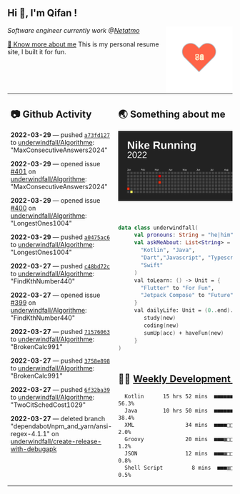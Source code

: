 <h2> Hi 👋, I'm Qifan ! </h2>
<a href="https://github.com/underwindfall/iBeats"><img align="right" width="150px" src="https://raw.githubusercontent.com/underwindfall/iBeats/main/files/heart.svg"/></a>
<p><em>Software engineer currently work @<a href="https://www.netatmo.com">Netatmo</a></em></p>
<p><a href="https://qifanyang.com/resume" target="_blank"> 🔭 Know more about me</a> This is my personal resume site, I built it for fun.</p>
<table><tr><td valign="top" rowspan="2">

 ## 📷 Github Activity
 <!-- githubActivity starts -->
  **2022-03-29** — pushed [`a73fd127`](https://github.com/underwindfall/Algorithme/commit/a73fd1277a344963b7fda6e4a53130211dd67d7b) to [underwindfall/Algorithme](https://api.github.com/repos/underwindfall/Algorithme): "MaxConsecutiveAnswers2024"

  **2022-03-29** — opened issue [#401](https://api.github.com/repos/underwindfall/Algorithme/issues/401) on [underwindfall/Algorithme](https://api.github.com/repos/underwindfall/Algorithme): "MaxConsecutiveAnswers2024"

  **2022-03-29** — opened issue [#400](https://api.github.com/repos/underwindfall/Algorithme/issues/400) on [underwindfall/Algorithme](https://api.github.com/repos/underwindfall/Algorithme): "LongestOnes1004"

  **2022-03-29** — pushed [`a0475ac6`](https://github.com/underwindfall/Algorithme/commit/a0475ac6aade63a96d0be821d20d53b8302c0288) to [underwindfall/Algorithme](https://api.github.com/repos/underwindfall/Algorithme): "LongestOnes1004"

  **2022-03-27** — pushed [`c48bd72c`](https://github.com/underwindfall/Algorithme/commit/c48bd72c66693547d4896c5ac8eecbb48cd5ae0a) to [underwindfall/Algorithme](https://api.github.com/repos/underwindfall/Algorithme): "FindKthNumber440"

  **2022-03-27** — opened issue [#399](https://api.github.com/repos/underwindfall/Algorithme/issues/399) on [underwindfall/Algorithme](https://api.github.com/repos/underwindfall/Algorithme): "FindKthNumber440"

  **2022-03-27** — pushed [`71576063`](https://github.com/underwindfall/Algorithme/commit/7157606375aa05adef7a6eb742ad2dd7a907298f) to [underwindfall/Algorithme](https://api.github.com/repos/underwindfall/Algorithme): "BrokenCalc991"

  **2022-03-27** — pushed [`3758e898`](https://github.com/underwindfall/Algorithme/commit/3758e898a8f0baf8a3a3416cb330d2dd3451ca02) to [underwindfall/Algorithme](https://api.github.com/repos/underwindfall/Algorithme): "BrokenCalc991"

  **2022-03-27** — pushed [`6f32ba39`](https://github.com/underwindfall/Algorithme/commit/6f32ba39562bb9b72c13965aff46298905b810ad) to [underwindfall/Algorithme](https://api.github.com/repos/underwindfall/Algorithme): "TwoCitSchedCost1029"

  **2022-03-27** — deleted branch "dependabot/npm_and_yarn/ansi-regex-4.1.1" on [underwindfall/create-release-with-debugapk](https://api.github.com/repos/underwindfall/create-release-with-debugapk)
 <!-- githubActivity ends -->
 </td><td valign="top">

 ## 🌏 Something about me
 <!-- profile starts -->
 <a href="https://github.com/underwindfall" width="100%">
   <img src="https://github.com/underwindfall/GitHubPoster/blob/main/examples/nike.svg"/>
 </a>
 <br/>
 <br/>
 <br/>

 ```kotlin
 data class underwindfall(
      val pronouns: String = "he|him",
      val askMeAbout: List<String> = listOf(
        "Kotlin", "Java",
        "Dart","Javascript", "Typescript",
        "Swift"
      )
      val toLearn: () -> Unit = {
        "Flutter" to "For Fun",
        "Jetpack Compose" to "Future"
      }
      val dailyLife: Unit = (0..end).reduce { acc, new ->
         study(new)
         coding(new)
         sumUp(acc) + haveFun(new)
      }
 )
 ```
 <!-- profile ends -->
 </td></tr><tr><td valign="top">

 ## 🏊‍♂️ <a href="https://gist.github.com/underwindfall/377ee88ba1fabd1e93516e48ca9c61eb" target="_blank">Weekly Development Breakdown</a>
  <!-- codeTime starts -->
  ```text
    Kotlin      15 hrs 52 mins  ■■■■■■■■■■■■■■■■■□□□□□□□  56.3%
    Java        10 hrs 50 mins  ■■■■■■■■■■■■▦□□□□□□□□□□□  38.4%
    XML                34 mins  ■■■■□□□□□□□□□□□□□□□□□□□□   2.0%
    Groovy             20 mins  ■■■▦□□□□□□□□□□□□□□□□□□□□   1.2%
    JSON               12 mins  ■■■▦□□□□□□□□□□□□□□□□□□□□   0.8%
    Shell Script         8 mins  ■■■▥□□□□□□□□□□□□□□□□□□□□   0.5%
  ```
  <!-- codeTime starts -->
  </td></tr></table>